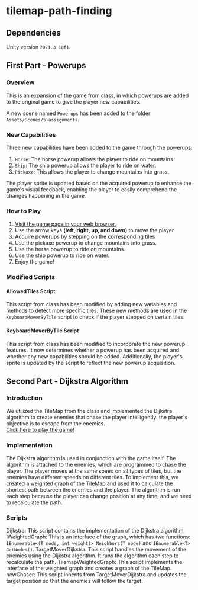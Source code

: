 # tilemap-path-finding

## Dependencies

Unity version `2021.3.18f1`.

## First Part - Powerups

### Overview

This is an expansion of the game from class, in which powerups are added to the original game to give the player new capabilities.

A new scene named `Powerups` has been added to the folder `Assets/Scenes/5-assignments`.

### New Capabilities

Three new capabilities have been added to the game through the powerups:

1. `Horse`: The horse powerup allows the player to ride on mountains.
2. `Ship`: The ship powerup allows the player to ride on water.
3. `Pickaxe`: This allows the player to change mountains into grass.

The player sprite is updated based on the acquired powerup to enhance the game's visual feedback, enabling the player to easily comprehend the changes happening in the game.

### How to Play

1. [Visit the game page in your web browser.](https://adiy55.itch.io/powerups-game)
2. Use the arrow keys **(left, right, up, and down)** to move the player.
3. Acquire powerups by stepping on the corresponding tiles
4. Use the pickaxe powerup to change mountains into grass.
5. Use the horse powerup to ride on mountains.
6. Use the ship powerup to ride on water.
7. Enjoy the game!

### Modified Scripts

#### AllowedTiles Script

This script from class has been modified by adding new variables and methods to detect more specific tiles. These new methods are used in the `KeyboardMoverByTile` script to check if the player stepped on certain tiles.

#### KeyboardMoverByTile Script

This script from class has been modified to incorporate the new powerup features. It now determines whether a powerup has been acquired and whether any new capabilities should be added. Additionally, the player's sprite is updated by the script to reflect the new powerup acquisition.

## Second Part - Dijkstra Algorithm

### Introduction

We utilized the TileMap from the class and implemented the Dijkstra algorithm to create enemies that chase the player intelligently.
the player's objective is to escape from the enemies.  
[Click here to play the game!](https://orihoward.itch.io/runaway)

### Implementation

The Dijkstra algorithm is used in conjunction with the game itself. The algorithm is attached to the enemies, which are programmed to chase the player. The player moves at the same speed on all types of tiles, but the enemies have different speeds on different tiles. To implement this, we created a weighted graph of the TileMap and used it to calculate the shortest path between the enemies and the player. The algorithm is run each step because the player can change position at any time, and we need to recalculate the path.

### Scripts

Dijkstra: This script contains the implementation of the Dijkstra algorithm.
IWeightedGraph: This is an interface of the graph, which has two functions: `IEnumerable<(T node, int weight)> Neighbors(T node)` and `IEnumerable<T> GetNodes()`.
TargetMoverDijkstra: This script handles the movement of the enemies using the Dijkstra algorithm. It runs the algorithm each step to recalculate the path.
TilemapWeightedGraph: This script implements the interface of the weighted graph and creates a graph of the TileMap.
newChaser: This script inherits from TargetMoverDijkstra and updates the target position so that the enemies will follow the target.
